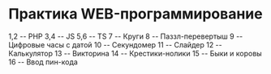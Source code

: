 # Практика WEB-программирование
1,2 -- PHP
3,4 -- JS
5,6 -- TS
7 -- Круги
8 -- Паззл-перевертыш
9 -- Цифровые часы с датой
10 -- Секундомер
11 -- Слайдер
12 -- Калькулятор
13 -- Викторина
14 -- Крестики-нолики
15 -- Быки и коровы
16 -- Ввод пин-кода
